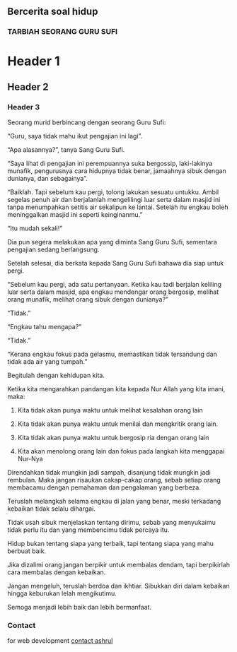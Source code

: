 ## Bercerita soal hidup 

### TARBIAH SEORANG GURU SUFI

# Header 1
## Header 2
### Header 3

Seorang murid berbincang dengan seorang Guru Sufi:

“Guru, saya tidak mahu ikut pengajian ini lagi”.

“Apa alasannya?”, tanya Sang Guru Sufi.

“Saya lihat di pengajian ini perempuannya suka bergossip, laki-lakinya munafik, pengurusnya cara hidupnya tidak benar, jamaahnya sibuk dengan dunianya, dan sebagainya”.

“Baiklah. Tapi sebelum kau pergi, tolong lakukan sesuatu untukku. Ambil segelas penuh air dan berjalanlah mengelilingi luar serta dalam masjid ini tanpa menumpahkan setitis air sekalipun ke lantai. Setelah itu engkau boleh meninggalkan masjid ini seperti keinginanmu.”

“Itu mudah sekali!”

Dia pun segera melakukan apa yang diminta Sang Guru Sufi, sementara pengajian sedang berlangsung.

Setelah selesai, dia berkata kepada Sang Guru Sufi bahawa dia siap untuk pergi.

“Sebelum kau pergi, ada satu pertanyaan. Ketika kau tadi berjalan keliling luar serta dalam masjid, apa engkau mendengar orang bergosip, melihat orang munafik, melihat orang sibuk dengan dunianya?”

“Tidak.”

“Engkau tahu mengapa?”

“Tidak.”

“Kerana engkau fokus pada gelasmu, memastikan tidak tersandung dan tidak ada air yang tumpah.”

Begitulah dengan kehidupan kita.

Ketika kita mengarahkan pandangan kita kepada Nur Allah yang kita imani, maka:

1. Kita tidak akan punya waktu untuk melihat kesalahan orang lain

2. Kita tidak akan punya waktu untuk menilai dan mengkritik orang lain.

3. Kita tidak akan punya waktu untuk bergosip ria dengan orang lain

4. Kita akan menolong orang lain dan fokus pada langkah kita menggapai Nur-Nya

Direndahkan tidak mungkin jadi sampah, disanjung tidak mungkin jadi rembulan. Maka jangan risaukan cakap-cakap orang, sebab setiap orang membacamu dengan pemahaman dan pengalaman yang berbeza.

Teruslah melangkah selama engkau di jalan yang benar, meski terkadang kebaikan tidak selalu dihargai.

Tidak usah sibuk menjelaskan tentang dirimu, sebab yang menyukaimu tidak perlu itu dan yang membencimu tidak percaya itu.

Hidup bukan tentang siapa yang terbaik, tapi tentang siapa yang mahu berbuat baik.

Jika dizalimi orang jangan berpikir untuk membalas dendam, tapi berpikirlah cara membalas dengan kebaikan.

Jangan mengeluh, teruslah berdoa dan ikhtiar. Sibukkan diri dalam kebaikan hingga keburukan lelah mengikutimu.

Semoga menjadi lebih baik dan lebih bermanfaat.

### Contact

for web development [contact ashrul](https://github.com/ashrulpuo)
